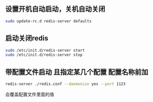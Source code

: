 

## 设置开机自动启动，关机自动关闭
```bash
sudo update-rc.d redis-server defaults
```
## 启动关闭redis
```bash
sudo /etc/init.d/redis-server start
sudo /etc/init.d/redis-server stop 
```
## 带配置文件启动 且指定某几个配置 配置名称前加
```bash
redis-server ./redis.conf --daemonize yes --port 1123
```
会覆盖配置文件里面的值